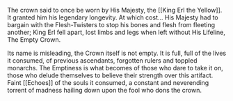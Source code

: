 The crown said to once be worn by His Majesty, the [[King Erl the Yellow]].
It granted him his legendary longevity.
At which cost…
His Majesty had to bargain with the Flesh-Twisters to stop his bones and flesh from fleeting another; King Erl fell apart, lost limbs and legs when left without His Lifeline, The Empty Crown. 

Its name is misleading, the Crown itself is not empty. It is full, full of the lives it consumed, of previous ascendants, forgotten rulers and toppled monarchs. 
The Emptiness is what becomes of those who dare to take it on, those who delude themselves to believe their strength over this artifact. 
Faint [[Echoes]] of the souls it consumed, a constant and neverending torrent of madness hailing down upon the fool who dons the crown.  